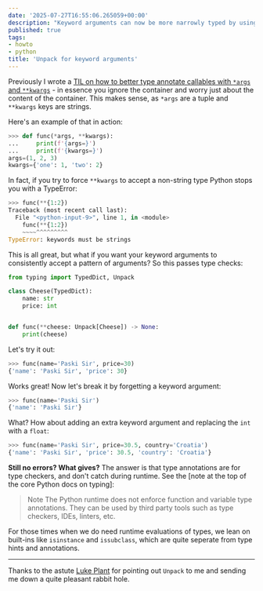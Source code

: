 ```yaml
---
date: '2025-07-27T16:55:06.265059+00:00'
description: "Keyword arguments can now be more narrowly typed by using typing.Unpack and typing.TypeDict."
published: true
tags:
- howto
- python
title: 'Unpack for keyword arguments'
---
```


Previously I wrote a [TIL on how to better type annotate callables with `*args` and `**kwargs`](https://daniel.feldroy.com/posts/til-2025-07-how-to-type-args-and-kwargs) - in essence you ignore the container and worry just about the content of the container. This makes sense, as `*args` are a tuple and `**kwargs` keys are strings.

Here's an example of that in action:

```python
>>> def func(*args, **kwargs):
...     print(f'{args=}')
...     print(f'{kwargs=}')
args=(1, 2, 3)
kwargs={'one': 1, 'two': 2}
```

In fact, if you try to force `**kwargs` to accept a non-string type Python stops you with a TypeError:

```python
>>> func(**{1:2})
Traceback (most recent call last):
  File "<python-input-9>", line 1, in <module>
    func(**{1:2})
    ~~~~^^^^^^^^^
TypeError: keywords must be strings
```

This is all great, but what if you want your keyword arguments to consistently accept a pattern of arguments? So this passes type checks:

```python
from typing import TypedDict, Unpack

class Cheese(TypedDict):
    name: str
    price: int


def func(**cheese: Unpack[Cheese]) -> None:
    print(cheese)
```

Let's try it out:

```python
>>> func(name='Paski Sir', price=30)
{'name': 'Paski Sir', 'price': 30}
```

Works great! Now let's break it by forgetting a keyword argument:

```python
>>> func(name='Paski Sir')
{'name': 'Paski Sir'}
```

What? How about adding an extra keyword argument and replacing the `int` with a `float`:

```python
>>> func(name='Paski Sir', price=30.5, country='Croatia')
{'name': 'Paski Sir', 'price': 30.5, 'country': 'Croatia'}
```

**Still no errors? What gives?** The answer is that type annotations are for type checkers, and don't catch during runtime. See the [note at the top of the core Python docs on typing]:

> Note The Python runtime does not enforce function and variable type annotations. They can be used by third party tools such as type checkers, IDEs, linters, etc.

For those times when we do need runtime evaluations of types, we lean on built-ins like `isinstance` and `issubclass`, which are quite seperate from type hints and annotations.

---

Thanks to the astute [Luke Plant](https://lukeplant.me.uk/) for pointing out `Unpack` to me and sending me down a quite pleasant rabbit hole. 